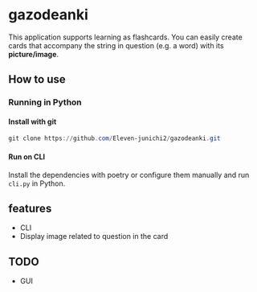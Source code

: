 # gazodeanki

This application supports learning as flashcards.
You can easily create cards that accompany the string in question (e.g. a word) with its **picture/image**.

## How to use

### Running in Python

#### Install with git

```ps1
git clone https://github.com/Eleven-junichi2/gazodeanki.git
```

#### Run on CLI

Install the dependencies with poetry or configure them manually and run `cli.py` in Python.

## features

- CLI
- Display image related to question in the card

## TODO

- GUI
